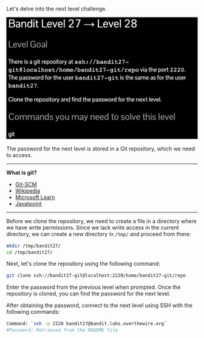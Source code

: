 Let's delve into the next level challenge.

![untitled](ScreenShots/Level%2027%20->%2028.jpg)

The password for the next level is stored in a Git repository, which we need to access.

---
**What is git?**
- [Git-SCM](https://git-scm.com/book/en/v2/Getting-Started-What-is-Git%3F)
- [Wikipedia](https://en.wikipedia.org/wiki/Git)
- [Microsoft Learn](https://learn.microsoft.com/en-us/devops/develop/git/what-is-git)
- [Javatpoint](https://www.javatpoint.com/git)
---
Before we clone the repository, we need to create a file in a directory where we have write permissions. Since we lack write access in the current directory, we can create a new directory in `/tmp/` and proceed from there:
```bash
mkdir /tmp/bandit27/
cd /tmp/bandit27/
```
Next, let's clone the repository using the following command:
```bash
git clone ssh://bandit27-git@localhost:2220/home/bandit27-git/repo
```
Enter the password from the previous level when prompted. Once the repository is cloned, you can find the password for the next level.  

After obtaining the password, connect to the next level using SSH with the following commands:
```bash
Command: `ssh -p 2220 bandit27@bandit.labs.overthewire.org`
#Password: Retrieved from the README file
```
<!-- Password: `AVanL161y9rsbcJIsFHuw35rjaOM19nR` -->